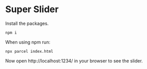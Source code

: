 # Super Slider

Install the packages.

```
npm i
```

When using npm run:

```
npx parcel index.html
```

Now open http://localhost:1234/ in your browser to see the slider.
